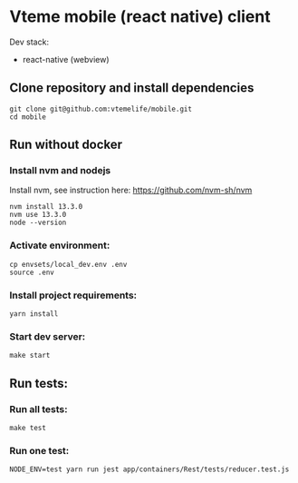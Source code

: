 # Vteme mobile (react native) client

Dev stack:
* react-native (webview)

## Clone repository and install dependencies

```
git clone git@github.com:vtemelife/mobile.git
cd mobile
```

## Run without docker

### Install nvm and nodejs

Install nvm, see instruction here: https://github.com/nvm-sh/nvm

```
nvm install 13.3.0
nvm use 13.3.0
node --version
```

### Activate environment:

```
cp envsets/local_dev.env .env
source .env
```

### Install project requirements:

```
yarn install
```

### Start dev server:

```
make start
```

## Run tests:

### Run all tests:

```
make test
```

### Run one test:

```
NODE_ENV=test yarn run jest app/containers/Rest/tests/reducer.test.js
```
